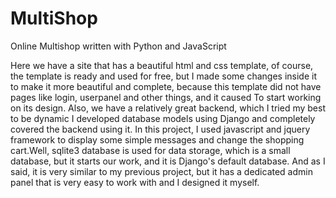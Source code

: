 # MultiShop
Online Multishop written with Python and JavaScript

Here we have a site that has a beautiful html and css template, of course, the template is ready and used for free, but I made some changes inside it to make it more beautiful and complete, because this template did not have pages like login, userpanel and other things, and it caused To start working on its design. Also, we have a relatively great backend, which I tried my best to be dynamic I developed database models using Django and completely covered the backend using it. In this project, I used javascript and jquery framework to display some simple messages and change the shopping cart.Well, sqlite3 database is used for data storage, which is a small database, but it starts our work, and it is Django's default database.
And as I said, it is very similar to my previous project, but it has a dedicated admin panel 
that is very easy to work with and I designed it myself.
